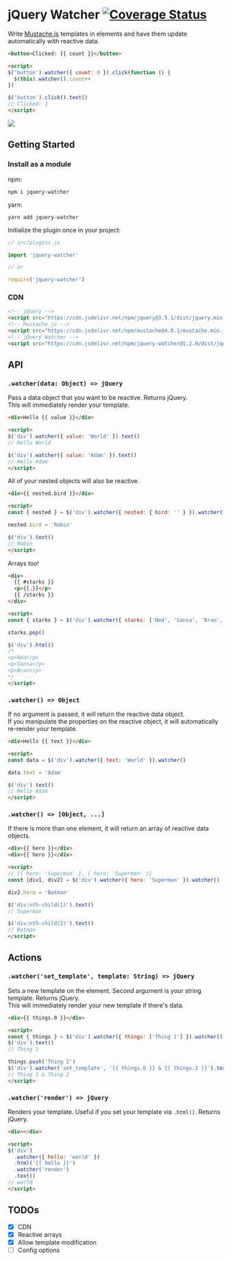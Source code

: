 # jQuery Watcher <a href="https://codecov.io/github/z3nz/jquery-watcher?branch=master"><img src="https://img.shields.io/codecov/c/github/z3nz/jquery-watcher/master.svg" alt="Coverage Status"></a>

Write [Mustache.js](https://github.com/janl/mustache.js) templates in elements and have them update automatically with reactive data.

```html
<button>Clicked: {{ count }}</button>

<script>
$('button').watcher({ count: 0 }).click(function () {
  $(this).watcher().count++
})

$('button').click().text()
// Clicked: 1
</script>
```

![](https://i.imgur.com/Uz3JNfw.gif)

## Getting Started

### Install as a module

npm:
```shell
npm i jquery-watcher
```

yarn:
```shell
yarn add jquery-watcher
```

Initialize the plugin once in your project:
```javascript
// src/plugins.js

import 'jquery-watcher'

// or

require('jquery-watcher')
```

### CDN

```html
<!-- jQuery -->
<script src="https://cdn.jsdelivr.net/npm/jquery@3.5.1/dist/jquery.min.js"></script>
<!-- Mustache.js -->
<script src="https://cdn.jsdelivr.net/npm/mustache@4.0.1/mustache.min.js"></script>
<!-- jQuery Watcher -->
<script src="https://cdn.jsdelivr.net/npm/jquery-watcher@1.2.0/dist/jquery-watcher.min.js"></script>
```

## API

### `.watcher(data: Object) => jQuery`

Pass a data object that you want to be reactive. Returns jQuery.<br>
This will immediately render your template.

```html
<div>Hello {{ value }}</div>

<script>
$('div').watcher({ value: 'World' }).text()
// Hello World

$('div').watcher({ value: 'Adam' }).text()
// Hello Adam
</script>
```

All of your nested objects will also be reactive.

```html
<div>{{ nested.bird }}</div>

<script>
const { nested } = $('div').watcher({ nested: { bird: '' } }).watcher()

nested.bird = 'Robin'

$('div').text()
// Robin
</script>
```

Arrays too!

```html
<div>
  {{ #starks }}
  <p>{{.}}</p>
  {{ /starks }}
</div>

<script>
const { starks } = $('div').watcher({ starks: ['Ned', 'Sansa', 'Bran', 'Jon'] }).watcher()

starks.pop()

$('div').html()
/*
<p>Ned</p>
<p>Sansa</p>
<p>Bran</p>
*/
</script>
```

### `.watcher() => Object`

If no argument is passed, it will return the reactive data object.<br>
If you manipulate the properties on the reactive object, it will automatically re-render your template.

```html
<div>Hello {{ text }}</div>

<script>
const data = $('div').watcher({ text: 'World' }).watcher()

data.text = 'Adam'

$('div').text()
// Hello Adam
</script>
```

### `.watcher() => [Object, ...]`

If there is more than one element, it will return an array of reactive data objects.

```html
<div>{{ hero }}</div>
<div>{{ hero }}</div>

<script>
// [{ hero: 'Superman' }, { hero: 'Superman' }]
const [div1, div2] = $('div').watcher({ hero: 'Superman' }).watcher()

div2.hero = 'Batman'

$('div:nth-child(1)').text()
// Superman

$('div:nth-child(2)').text()
// Batman
</script>
```

## Actions

### `.watcher('set_template', template: String) => jQuery`

Sets a new template on the element. Second argument is your string template. Returns jQuery.<br>
This will immediately render your new template if there's data.

```html
<div>{{ things.0 }}</div>

<script>
const { things } = $('div').watcher({ things: ['Thing 1'] }).watcher()
$('div').text()
// Thing 1

things.push('Thing 2')
$('div').watcher('set_template', '{{ things.0 }} & {{ things.1 }}').text()
// Thing 1 & Thing 2
</script>
```

### `.watcher('render') => jQuery`

Renders your template. Useful if you set your template via `.html()`. Returns jQuery.

```html
<div></div>

<script>
$('div')
  .watcher({ hello: 'world' })
  .html('{{ hello }}')
  .watcher('render')
  .text()
// world
</script>
```

## TODOs

- [x] CDN
- [X] Reactive arrays
- [X] Allow template modification
- [ ] Config options
